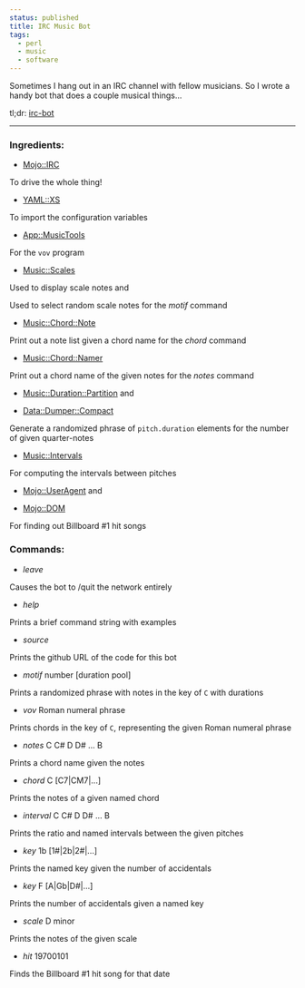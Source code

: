 ```yaml
---
status: published
title: IRC Music Bot
tags:
  - perl
  - music
  - software
---
```


Sometimes I hang out in an IRC channel with fellow musicians.  So I wrote a handy bot that does a couple musical things...

tl;dr: [irc-bot](https://github.com/ology/Miscellaneous/blob/master/irc-bot)

---

### Ingredients:

* [Mojo::IRC](https://metacpan.org/pod/Mojo::IRC)

To drive the whole thing!

* [YAML::XS](https://metacpan.org/pod/distribution/YAML-LibYAML/lib/YAML/XS.pod)

To import the configuration variables

* [App::MusicTools](https://metacpan.org/pod/App::MusicTools)

For the `vov` program

* [Music::Scales](https://metacpan.org/pod/Music::Scales)

Used to display scale notes and

Used to select random scale notes for the *motif* command

* [Music::Chord::Note](https://metacpan.org/pod/Music::Chord::Note)

Print out a note list given a chord name for the *chord* command

* [Music::Chord::Namer](https://metacpan.org/pod/Music::Chord::Namer)

Print out a chord name of the given notes for the *notes* command

* [Music::Duration::Partition](https://metacpan.org/pod/Music::Duration::Partition) and

* [Data::Dumper::Compact](https://metacpan.org/pod/Data::Dumper::Compact)

Generate a randomized phrase of `pitch.duration` elements for the number of given quarter-notes

* [Music::Intervals](https://metacpan.org/pod/Music::Intervals)

For computing the intervals between pitches

* [Mojo::UserAgent](https://metacpan.org/pod/Mojo::UserAgent) and

* [Mojo::DOM](https://metacpan.org/pod/Mojo::DOM)

For finding out Billboard #1 hit songs

### Commands:

* *leave*

Causes the bot to /quit the network entirely

* *help*

Prints a brief command string with examples

* *source*

Prints the github URL of the code for this bot

* *motif* number [duration pool]

Prints a randomized phrase with notes in the key of `C` with durations

* *vov* Roman numeral phrase

Prints chords in the key of `C`, representing the given Roman numeral phrase

* *notes* C C# D D# ... B

Prints a chord name given the notes

* *chord* C [C7|CM7|...]

Prints the notes of a given named chord

* *interval* C C# D D# ... B

Prints the ratio and named intervals between the given pitches

* *key* 1b [1#|2b|2#|...]

Prints the named key given the number of accidentals

* *key* F [A|Gb|D#|...]

Prints the number of accidentals given a named key

* *scale* D minor

Prints the notes of the given scale

* *hit* 19700101

Finds the Billboard #1 hit song for that date

